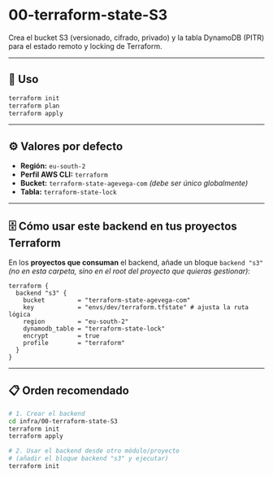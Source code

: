 # 00-terraform-state-S3

Crea el bucket S3 (versionado, cifrado, privado) y la tabla DynamoDB (PITR) para el estado remoto y locking de Terraform.

---

## 🧩 Uso

```bash
terraform init
terraform plan
terraform apply
```

---

## ⚙️ Valores por defecto

- **Región:** `eu-south-2`
- **Perfil AWS CLI:** `terraform`
- **Bucket:** `terraform-state-agevega-com` *(debe ser único globalmente)*
- **Tabla:** `terraform-state-lock`

---

## 🗄️ Cómo usar este backend en tus proyectos Terraform

En los **proyectos que consuman** el backend, añade un bloque `backend "s3"`  
*(no en esta carpeta, sino en el root del proyecto que quieras gestionar)*:

```hcl
terraform {
  backend "s3" {
    bucket         = "terraform-state-agevega-com"
    key            = "envs/dev/terraform.tfstate" # ajusta la ruta lógica
    region         = "eu-south-2"
    dynamodb_table = "terraform-state-lock"
    encrypt        = true
    profile        = "terraform"
  }
}
```

---

## 📋 Orden recomendado

```bash
# 1. Crear el backend
cd infra/00-terraform-state-S3
terraform init
terraform apply

# 2. Usar el backend desde otro módulo/proyecto
# (añadir el bloque backend "s3" y ejecutar)
terraform init
```
